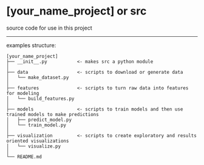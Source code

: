 # [your_name_project] or src

source code for use in this project

----
examples structure:
```
[your_name_project]
├── __init__.py           <- makes src a python module
│
├── data                  <- scripts to download or generate data
│   └── make_dataset.py 
│
├── features              <- scripts to turn raw data into features for modeling
│   └── build_features.py
│
├── models                <- scripts to train models and then use trained models to make predictions
│   ├── predict_model.py
│   └── train_model.py
│
├── visualization         <- scripts to create exploratory and results oriented visualizations
│   └── visualize.py
│
└── README.md
```
